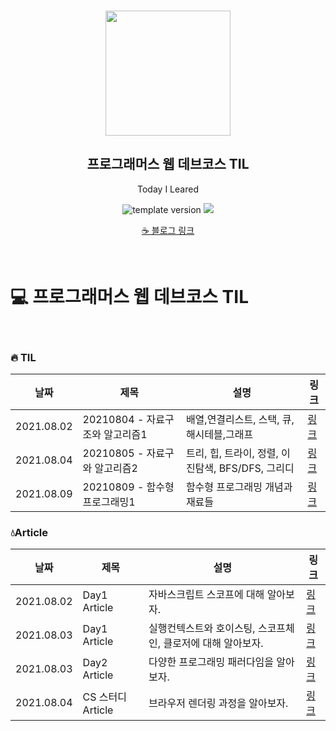<br/>
<p align="middle" >
  <img width="200px;" src="./src/images/prgms-logo.png"/>
</p>
<h2 align="middle">프로그래머스 웹 데브코스 TIL</h2>
<p align="middle">Today I Leared</p>
<p align="middle">
  <img src="https://img.shields.io/badge/version-1.0.0-blue?style=flat-square" alt="template version"/>
  <img src="https://img.shields.io/badge/language-md-md.svg?style=flat-square"/>
</p>

<p align="middle">
  <a href="https://velog.io/@younoah">☕ 블로그 링크</a>
</p>
<br/>

# 💻 프로그래머스 웹 데브코스 TIL

<br/>

### 🔥 TIL

| 날짜       | 제목                            | 설명                                              | 링크                                                                  |
| ---------- | ------------------------------- | ------------------------------------------------- | --------------------------------------------------------------------- |
| 2021.08.02 | 20210804 - 자료구조와 알고리즘1 | 배열,연결리스트, 스택, 큐, 해시테블,그래프        | [링크](https://velog.io/@younoah/TIL-20210804)                        |
| 2021.08.04 | 20210805 - 자료구와 알고리즘2   | 트리, 힙, 트라이, 정렬, 이진탐색, BFS/DFS, 그리디 | [링크](https://velog.io/@younoah/TIL-20210805)                        |
| 2021.08.09 | 20210809 - 함수형 프로그래밍1   | 함수형 프로그래밍 개념과 재료들                   | [링크](https://velog.io/@younoah/TIL-20210805-functional-programming) |

### 💧Article

| 날짜       | 제목              | 설명                                                         | 링크                                                     |
| ---------- | ----------------- | ------------------------------------------------------------ | -------------------------------------------------------- |
| 2021.08.02 | Day1 Article      | 자바스크립트 스코프에 대해 알아보자.                         | [링크](https://velog.io/@younoah/js-scope)               |
| 2021.08.03 | Day1 Article      | 실행컨텍스트와 호이스팅, 스코프체인, 클로저에 대해 알아보자. | [링크](https://velog.io/@younoah/execution-context)      |
| 2021.08.03 | Day2 Article      | 다양한 프로그래밍 패러다임을 알아보자.                       | [링크](https://velog.io/@younoah/programming-paradigm)   |
| 2021.08.04 | CS 스터디 Article | 브라우저 렌더링 과정을 알아보자.                             | [링크](https://velog.io/@younoah/browser-rendering-path) |
